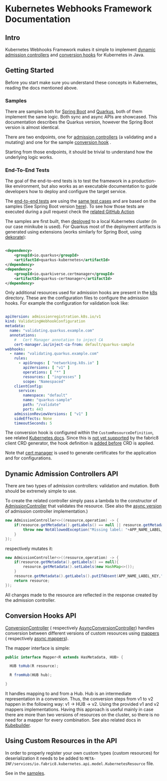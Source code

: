 # Kubernetes Webhooks Framework Documentation

## Intro

Kubernetes Webhooks Framework makes it simple to
implement [dynamic admission controllers](https://kubernetes.io/docs/reference/access-authn-authz/extensible-admission-controllers/)
and [conversion hooks](https://kubernetes.io/docs/tasks/extend-kubernetes/custom-resources/custom-resource-definition-versioning/#webhook-conversion)
for Kubernetes in Java.

## Getting Started

Before you start make sure you understand these concepts in Kubernetes, reading the docs mentioned above.

### Samples

There are samples both
for [Spring Boot](https://github.com/java-operator-sdk/admission-controller-framework/tree/main/samples/spring-boot)
and [Quarkus](https://github.com/java-operator-sdk/kubernetes-webooks-framework/tree/main/samples/quarkus), both of them
implement the same logic. Both sync and async APIs
are showcased. This documentation describes the Quarkus version, however the Spring Boot version is almost identical.

There are two endpoints, one
for [admission controllers](https://github.com/java-operator-sdk/admission-controller-framework/blob/main/samples/quarkus/src/main/java/io/javaoperatorsdk/webhook/sample/admission/AdmissionEndpoint.java)
(a validating and a mutating) and one for the
sample [conversion hook](https://github.com/java-operator-sdk/admission-controller-framework/blob/76fd9c4b9fef6738310a7dd97b159c3668ced9f1/samples/quarkus/src/main/java/io/javaoperatorsdk/webhook/sample/conversion/ConversionEndpoint.java)
.

Starting from those endpoints, it should be trivial to understand how the underlying logic works.

### End-To-End Tests

The goal of the end-to-end tests is to test the framework in a production-like environment, but also works as an
executable documentation to guide developers how to deploy and configure the target service.

The [end-to-end tests](https://github.com/java-operator-sdk/admission-controller-framework/blob/main/samples/quarkus/src/test/java/io/javaoperatorsdk/webhook/sample/QuarkusWebhooksE2E.java)
are using
the [same test cases](https://github.com/java-operator-sdk/admission-controller-framework/blob/de2b0da7f592aa166049ef7ad65bcebf8d45e358/samples/commons/src/test/java/io/javaoperatorsdk/webhook/sample/EndToEndTestBase.java)
and are based on the samples (See Spring Boot
version [here](https://github.com/java-operator-sdk/admission-controller-framework/blob/e2637a90152bebfca2983ba17268c1f7ec7e9602/samples/spring-boot/src/test/java/io/javaoperatorsdk/webhook/sample/springboot/SpringBootWebhooksE2E.java)).
To see how those tests are executed during a pull request check
the [related GitHub Action](https://github.com/java-operator-sdk/admission-controller-framework/blob/main/.github/workflows/pr.yml#L66-L66)

The samples are first built,
then [deployed](https://github.com/java-operator-sdk/admission-controller-framework/blob/6959de06c0de1c8e04fc241ea5f4196219002e53/samples/quarkus/src/test/java/io/javaoperatorsdk/webhook/sample/QuarkusWebhooksE2E.java#L23-L30)
to a local Kubernetes cluster (in our case minikube is used).
For Quarkus most of the deployment artifacts is generated using extensions (works similarly for Spring Boot,
using [dekorate](https://github.com/java-operator-sdk/admission-controller-framework/blob/main/samples/spring-boot/pom.xml#L52-L63)):

```xml

<dependency>
    <groupId>io.quarkus</groupId>
    <artifactId>quarkus-kubernetes</artifactId>
</dependency>
<dependency>
    <groupId>io.quarkiverse.certmanager</groupId>
    <artifactId>quarkus-certmanager</artifactId>
</dependency>
```

Only additional resources used for admission hooks are present in
the [k8s](https://github.com/java-operator-sdk/admission-controller-framework/tree/main/samples/quarkus/k8s)
directory. These are the configuration files to configure the admission hooks. For example the configuration for
validation look like:

```yaml

apiVersion: admissionregistration.k8s.io/v1
kind: ValidatingWebhookConfiguration
metadata:
  name: "validating.quarkus.example.com"
  annotations:
    #   Cert Manager annotation to inject CA 
    cert-manager.io/inject-ca-from: default/quarkus-sample
webhooks:
  - name: "validating.quarkus.example.com"
    rules:
      - apiGroups: [ "networking.k8s.io" ]
        apiVersions: [ "v1" ]
        operations: [ "*" ]
        resources: [ "ingresses" ]
        scope: "Namespaced"
    clientConfig:
      service:
        namespace: "default"
        name: "quarkus-sample"
        path: "/validate"
        port: 443
    admissionReviewVersions: [ "v1" ]
    sideEffects: None
    timeoutSeconds: 5
```

The conversion hook is configured within the `CustomResourceDefinition`, see
related [Kubernetes docs](https://kubernetes.io/docs/tasks/extend-kubernetes/custom-resources/custom-resource-definition-versioning/#configure-customresourcedefinition-to-use-conversion-webhooks).
Since this is [not yet supported](https://github.com/fabric8io/kubernetes-client/issues/4692) by the fabric8 client CRD
generator, the hook definition is
[added before](https://github.com/java-operator-sdk/admission-controller-framework/blob/57a889ea1c0cb42b5a703a3cc8053f51c3982f74/samples/commons/src/main/java/io/javaoperatorsdk/webhook/sample/commons/Utils.java#L83-L110)
CRD is applied.

Note
that [cert manager](https://github.com/java-operator-sdk/admission-controller-framework/blob/e2637a90152bebfca2983ba17268c1f7ec7e9602/samples/quarkus/src/test/java/io/javaoperatorsdk/webhook/sample/QuarkusWebhooksE2E.java#L19-L23)
is used to generate certificates for the application and for configurations.

## Dynamic Admission Controllers API

There are two types of admission controllers: validation and mutation. Both should be extremely simple to use.

To create the related controller simply pass a lambda to the constructor
of [AdmissionController](https://github.com/java-operator-sdk/admission-controller-framework/blob/main/core/src/main/java/io/javaoperatorsdk/webhook/admission/AdmissionController.java#L104-L104)
that validates the resource. (See also
the [async version](https://github.com/java-operator-sdk/admission-controller-framework/blob/main/core/src/main/java/io/javaoperatorsdk/webhook/admission/AsyncAdmissionController.java#L104-L104)
of admission controller implementation.)

```java
new AdmissionController<>((resource,operation) -> {     
    if(resource.getMetadata().getLabels() == null || resource.getMetadata().getLabels().get(APP_NAME_LABEL_KEY) == null){
        throw new NotAllowedException("Missing label: "+APP_NAME_LABEL_KEY);
    }
});
```

respectively mutates it:

```java
new AdmissionController<>((resource,operation) -> {
    if(resource.getMetadata().getLabels() == null){
        resource.getMetadata().setLabels(new HashMap<>());
    }
    resource.getMetadata().getLabels().putIfAbsent(APP_NAME_LABEL_KEY,"mutation-test");
    return resource;
});
```

All changes made to the resource are reflected in the response created by the admission controller.

## Conversion Hooks API

[ConversionController](https://github.com/java-operator-sdk/admission-controller-framework/blob/core/src/main/java/io/javaoperatorsdk/webhook/conversion/ConversionController.java) (
respectively [AsyncConversionController](https://github.com/java-operator-sdk/admission-controller-framework/blob/main/core/src/main/java/io/javaoperatorsdk/webhook/conversion/AsyncConversionController.java))
handles conversion between different versions of custom resources
using [mappers](https://github.com/java-operator-sdk/admission-controller-framework/blob/main/core/src/main/java/io/javaoperatorsdk/webhook/conversion/Mapper.java)
(
respectively [async mappers](https://github.com/java-operator-sdk/admission-controller-framework/blob/main/core/src/main/java/io/javaoperatorsdk/webhook/conversion/AsyncMapper.java)).

The mapper interface is simple:

```java
public interface Mapper<R extends HasMetadata, HUB> {

  HUB toHub(R resource);

  R fromHub(HUB hub);

}
```

It handles mapping to and from a Hub. Hub is an intermediate representation in a conversion. Thus, the conversion
steps from v1 to v2 happen in the following way: v1 -> HUB -> v2. Using the provided v1 and v2 mappers implementations.
Having this approach is useful mainly in case there are more than two versions of resources on the cluster, so there is
no need for a mapper for every combination. See also related docs in
[Kubebuilder](https://book.kubebuilder.io/multiversion-tutorial/conversion-concepts.html).

## Using Custom Resources in the API

In order to properly register your own custom types (custom resources) for deserialization it needs to be added to
`META-INF/services/io.fabric8.kubernetes.api.model.KubernetesResource` file.

See in the [samples](https://github.com/java-operator-sdk/admission-controller-framework/blob/main/samples/commons/src/main/resources/META-INF/services/io.fabric8.kubernetes.api.model.KubernetesResource#L164-L164).